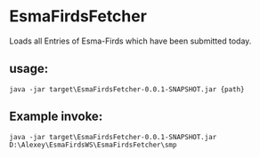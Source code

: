# EsmaFirdsFetcher

Loads all Entries of Esma-Firds which have been submitted today.


## usage:
```
java -jar target\EsmaFirdsFetcher-0.0.1-SNAPSHOT.jar {path}
```


## Example invoke:
```
java -jar target\EsmaFirdsFetcher-0.0.1-SNAPSHOT.jar D:\Alexey\EsmaFirdsWS\EsmaFirdsFetcher\smp
```

